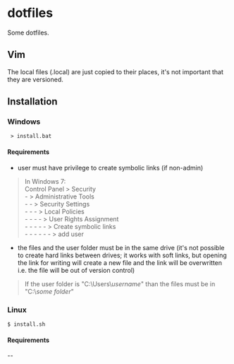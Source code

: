 # dotfiles
Some dotfiles.

## Vim ##
The local files (.local) are just copied to their places, it's not important that they are versioned.

## Installation ##

### Windows ###
     > install.bat

#### Requirements ####
* user must have privilege to create symbolic links (if non-admin)  
> In Windows 7:  
> Control Panel
> \> Security  
> \- \> Administrative Tools  
> \- - \> Security Settings  
> \- - - \> Local Policies  
> \- - - - \> User Rights Assignment  
> \- - - - - \> Create symbolic links  
> \- - - - - - \> add user  

* the files and the user folder must be in the same drive (it's not possible to create hard links between drives; it works with soft links, but opening the link for writing will create a new file and the link will be overwritten i.e. the file will be out of version control)
> If the user folder is "C:\Users\\_username_" than the files must be in "C:\\_some folder_"


### Linux ###
    $ install.sh

#### Requirements ####
--

